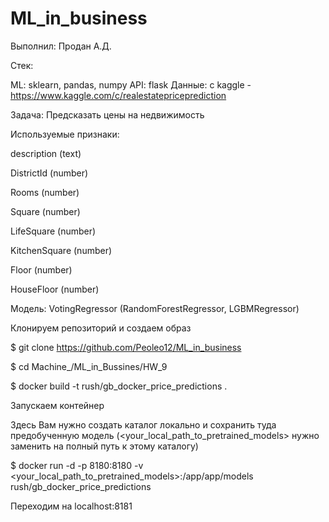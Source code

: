 # ML_in_business

Выполнил: Продан А.Д.

Стек:

ML: sklearn, pandas, numpy API: flask Данные: с kaggle - https://www.kaggle.com/c/realestatepriceprediction

Задача: Предсказать цены на недвижимость

Используемые признаки:

description (text)

DistrictId (number)

Rooms (number)

Square (number)

LifeSquare (number)

KitchenSquare (number)

Floor (number)

HouseFloor (number)

Модель: VotingRegressor (RandomForestRegressor, LGBMRegressor)

Клонируем репозиторий и создаем образ

$ git clone https://github.com/Peoleo12/ML_in_business

$ cd Machine_/ML_in_Bussines/HW_9

$ docker build -t rush/gb_docker_price_predictions .

Запускаем контейнер

Здесь Вам нужно создать каталог локально и сохранить туда предобученную модель (<your_local_path_to_pretrained_models> нужно заменить на полный путь к этому каталогу)

$ docker run -d -p 8180:8180 -v <your_local_path_to_pretrained_models>:/app/app/models rush/gb_docker_price_predictions

Переходим на localhost:8181

